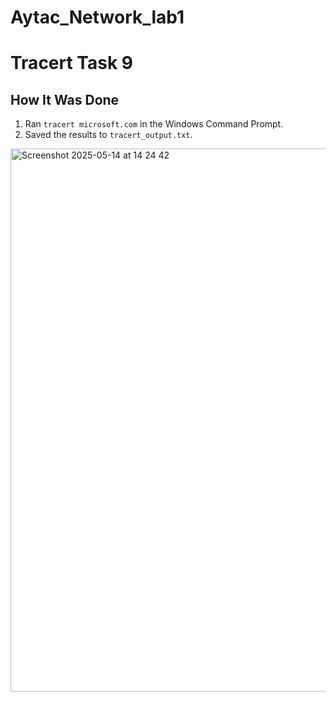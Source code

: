# Aytac_Network_lab1
# Tracert Task 9
## How It Was Done
1. Ran `tracert microsoft.com` in the Windows Command Prompt.
2. Saved the results to `tracert_output.txt`.

<img width="869" alt="Screenshot 2025-05-14 at 14 24 42" src="https://github.com/user-attachments/assets/4f52e444-7856-42e8-9837-30e62d51c374" />
